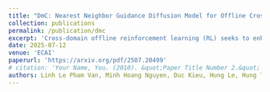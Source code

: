 ```yaml
---
title: "DmC: Nearest Neighbor Guidance Diffusion Model for Offline Cross-domain Reinforcement Learning"
collection: publications
permalink: /publication/dmc
excerpt: 'Cross-domain offline reinforcement learning (RL) seeks to enhance sample efficiency in offline RL by utilizing additional offline source datasets. A key challenge is to identify and utilize source samples that are most relevant to the target domain. Existing approaches address this challenge by measuring domain gaps through domain classifiers, target transition dynamics modeling, or mutual information estimation using contrastive loss. However, these methods often require large target datasets, which is impractical in many real-world scenarios. In this work, we address cross-domain offline RL under a limited target data setting, identifying two primary challenges: (1) Dataset imbalance, which is caused by large source and small target datasets and leads to overfitting in neural network-based domain gap estimators, resulting in uninformative measurements; and (2) Partial domain overlap, where only a subset of the source data is closely aligned with the target domain. To overcome these issues, we propose DmC, a novel framework for cross-domain offline RL with limited target samples. Specifically, DmC utilizes -nearest neighbor (-NN) based estimation to measure domain proximity without neural network training, effectively mitigating overfitting. Then, by utilizing this domain proximity, we introduce a nearest-neighbor-guided diffusion model to generate additional source samples that are better aligned with the target domain, thus enhancing policy learning with more effective source samples. Through theoretical analysis and extensive experiments in diverse MuJoCo environments, we demonstrate that DmC significantly outperforms state-of-the-art cross-domain offline RL methods, achieving substantial performance gains.'
date: 2025-07-12
venue: 'ECAI'
paperurl: 'https://arxiv.org/pdf/2507.20499'
# citation: 'Your Name, You. (2010). &quot;Paper Title Number 2.&quot; <i>Journal 1</i>. 1(2).'
authors: Linh Le Pham Van, Minh Hoang Nguyen, Duc Kieu, Hung Le, Hung The Tran, Sunil Gupta
---
```


<!-- [](https://repository.vnu.edu.vn/bitstream/VNU_123/137784/1/2020_KY_Node-aware_convolution.pdf) -->